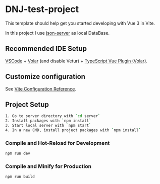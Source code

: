 # DNJ-test-project

This template should help get you started developing with Vue 3 in Vite.

In this project I use [json-server](https://www.npmjs.com/package/json-server) as local DataBase.

## Recommended IDE Setup

[VSCode](https://code.visualstudio.com/) + [Volar](https://marketplace.visualstudio.com/items?itemName=Vue.volar) (and disable Vetur) + [TypeScript Vue Plugin (Volar)](https://marketplace.visualstudio.com/items?itemName=Vue.vscode-typescript-vue-plugin).

## Customize configuration

See [Vite Configuration Reference](https://vitejs.dev/config/).

## Project Setup

```sh
1. Go to server directory with `cd server`
2. Install packages with `npm install`
3. Start local server with `npm start`
4. In a new CMD, install project packages with `npm install`
```

### Compile and Hot-Reload for Development

```sh
npm run dev
```

### Compile and Minify for Production

```sh
npm run build
```
